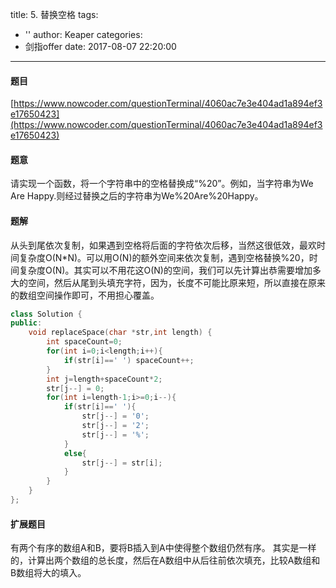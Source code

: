 title: 5. 替换空格
tags:
  - ''
author: Keaper
categories:
  - 剑指offer
date: 2017-08-07 22:20:00
---
#### 题目
[https://www.nowcoder.com/questionTerminal/4060ac7e3e404ad1a894ef3e17650423](https://www.nowcoder.com/questionTerminal/4060ac7e3e404ad1a894ef3e17650423)
#### 题意
请实现一个函数，将一个字符串中的空格替换成“%20”。例如，当字符串为We Are Happy.则经过替换之后的字符串为We%20Are%20Happy。
#### 题解
从头到尾依次复制，如果遇到空格将后面的字符依次后移，当然这很低效，最欢时间复杂度O(N*N)。可以用O(N)的额外空间来依次复制，遇到空格替换%20，时间复杂度O(N)。其实可以不用花这O(N)的空间，我们可以先计算出恭需要增加多大的空间，然后从尾到头填充字符，因为，长度不可能比原来短，所以直接在原来的数组空间操作即可，不用担心覆盖。
```cpp
class Solution {
public:
	void replaceSpace(char *str,int length) {
	    int spaceCount=0;
        for(int i=0;i<length;i++){
            if(str[i]==' ') spaceCount++;
        }
        int j=length+spaceCount*2;
        str[j--] = 0;
        for(int i=length-1;i>=0;i--){
            if(str[i]==' '){
                str[j--] = '0';
                str[j--] = '2';
                str[j--] = '%';
            }
            else{
                str[j--] = str[i];
            }
        }
	}
};
```
#### 扩展题目
有两个有序的数组A和B，要将B插入到A中使得整个数组仍然有序。
其实是一样的，计算出两个数组的总长度，然后在A数组中从后往前依次填充，比较A数组和B数组将大的填入。